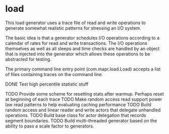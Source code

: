load
====

This load generator uses a trace file of read and write operations to generate somewhat realistic patterns 
for stressing an I/O system.

The basic idea is that a generator schedules I/O operations according to a calendar of rates for
read and write transactions.  The I/O operations themselves as well as all sleeps and time checks
are handled by an object that is injected into the generator which allows these operations to be
abstracted for testing.

The primary command line entry point (com.mapr.load.Load) accepts a list of files containing traces
on the command line.

DONE Test high percentile statistic stuff

TODO Provide some scheme for resetting stats after warmup.  Perhaps reset at beginning of each trace
TODO Make random access read support power law read patterns to help evaluating caching performance
TODO Build random access and linear reader and write actors that delegate unhandled operations.
TODO Build base class for actor delegation that records segment boundaries.
TODO Build multi-threaded generator based on the ability to pass a scale factor to generators.
